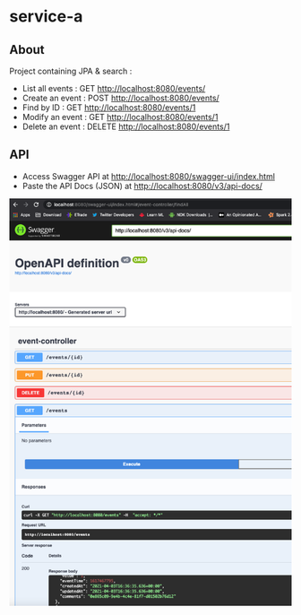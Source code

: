 # service-a

## About

Project containing JPA & search :

* List all events : GET [http://localhost:8080/events/](http://localhost:8080/events/)
* Create an event : POST [http://localhost:8080/events/](http://localhost:8080/events/)
* Find by ID : GET [http://localhost:8080/events/1](http://localhost:8080/events/1)
* Modify an event : GET [http://localhost:8080/events/1](http://localhost:8080/events/1)
* Delete an event : DELETE [http://localhost:8080/events/1](http://localhost:8080/events/1)

## API

* Access Swagger API at [http://localhost:8080/swagger-ui/index.html](http://localhost:8080/swagger-ui/index.html)
* Paste the API Docs (JSON) at [http://localhost:8080/v3/api-docs/](http://localhost:8080/v3/api-docs/)

![Swagger UI](docs/swagger-ui.png)